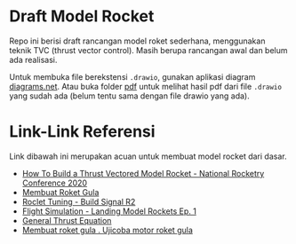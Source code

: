 # Draft Model Rocket

Repo ini berisi draft rancangan model roket sederhana, menggunakan teknik TVC (thrust vector control). Masih berupa rancangan awal dan belum ada realisasi.

Untuk membuka file berekstensi `.drawio`, gunakan aplikasi diagram [diagrams.net](https://www.diagrams.net/). Atau buka folder [pdf](pdf/) untuk melihat hasil pdf dari file `.drawio` yang sudah ada (belum tentu sama dengan file drawio yang ada).

# Link-Link Referensi

Link dibawah ini merupakan acuan untuk membuat model rocket dari dasar.

- [How To Build a Thrust Vectored Model Rocket - National Rocketry Conference 2020](https://www.youtube.com/watch?v=4cw9K9yuIyU)
- [Membuat Roket Gula](https://id.wikihow.com/Membuat-Roket-Gula)
- [Roclet Tuning - Build Signal R2](https://www.youtube.com/watch?v=w8pu5PhD2B8)
- [Flight Simulation - Landing Model Rockets Ep. 1](https://www.youtube.com/watch?v=LIu2MedOHLc)
- [General Thrust Equation](https://www.grc.nasa.gov/www/k-12/VirtualAero/BottleRocket/airplane/thrsteq.html)
- [Membuat roket gula . Ujicoba motor roket gula](https://www.youtube.com/watch?v=aAMxdWcpMvk)
